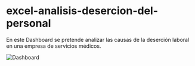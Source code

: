 # excel-analisis-desercion-del-personal
En este Dashboard se pretende analizar las causas de la deserción laboral en una empresa de servicios médicos. 

![Dashboard](./imagenes/Análisis-del-Personal.png)